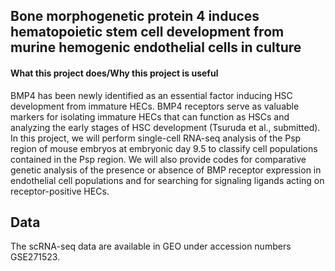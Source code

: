 ## Bone morphogenetic protein 4 induces hematopoietic stem cell development from murine hemogenic endothelial cells in culture

#### What this project does/Why this project is useful
BMP4 has been newly identified as an essential factor inducing HSC development from immature HECs. BMP4 receptors serve as valuable markers for isolating immature HECs that can function as HSCs and analyzing the early stages of HSC development (Tsuruda et al., submitted). In this project, we will perform single-cell RNA-seq analysis of the Psp region of mouse embryos at embryonic day 9.5 to classify cell populations contained in the Psp region. We will also provide codes for comparative genetic analysis of the presence or absence of BMP receptor expression in endothelial cell populations and for searching for signaling ligands acting on receptor-positive HECs.

## Data
The scRNA-seq data are available in GEO under accession numbers GSE271523.

